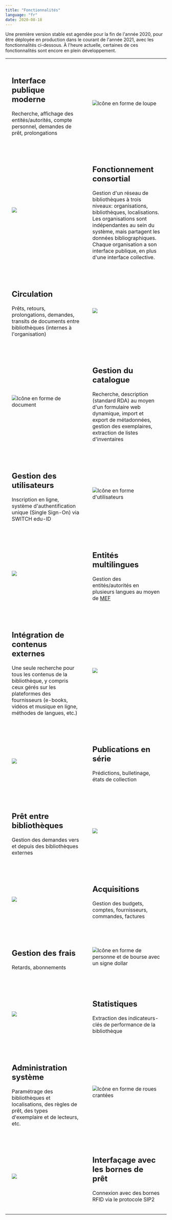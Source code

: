 ```yaml
---
title: "Fonctionnalités"
language: "fr"
date: 2020-08-18
---
```


Une première version stable est agendée pour la fin de l'année 2020, pour être déployée en production dans le courant de l'année 2021, avec les fonctionnalités ci-dessous. À l'heure actuelle, certaines de ces fonctionnalités sont encore en plein développement.

<style>
td {vertical-align: middle; padding: 20px; width:50%}
</style>

<table class="table-striped table-responsive">
	<tr>
		<td class="text-right">
			<h2>Interface publique moderne</h2>
			<p>Recherche, affichage des entités/autorités, compte personnel, demandes de prêt, prolongations</p>
		</td>
		<td>
			<img src="/img/features_public.svg" alt="Icône en forme de loupe" class="img-fluid w-25"/>
		</td>
	</tr>
	<tr>
		<td>
			<img src="/img/features_consortium.svg" class="float-right img-fluid w-25"/>
		</td>
		<td class="text-left">
			<h2>Fonctionnement consortial</h2>
			<p>Gestion d'un réseau de bibliothèques à trois niveaux: organisations, bibliothèques, localisations. Les organisations sont indépendantes au sein du système, mais partagent les données bibliographiques. Chaque organisation a son interface publique, en plus d'une interface collective.</p>
		</td>
	</tr>
	<tr>
		<td class="text-right">
			<h2>Circulation</h2>
			<p>Prêts, retours, prolongations, demandes, transits de documents entre bibliothèques (internes à l'organisation)</p>
		</td>
		<td>
			<img src="/img/features_circulation.svg" class="img-fluid w-25"/>
		</td>
	</tr>
	<tr>
		<td>
			<img src="/img/features_catalogue.svg" alt="Icône en forme de document" class="float-right img-fluid w-25"/>
		</td>
		<td class="text-left">
			<h2>Gestion du catalogue</h2>
			<p>Recherche, description (standard RDA) au moyen d'un formulaire web dynamique, import et export de métadonnées, gestion des exemplaires, extraction de listes d'inventaires</p>
		</td>
	</tr>
	<tr>
		<td class="text-right">
			<h2>Gestion des utilisateurs</h2>
			<p>Inscription en ligne, système d'authentification unique (Single Sign-On) via SWITCH edu-ID</p>
		</td>
		<td>
			<img src="/img/features_users.svg" alt="Icône en forme d'utilisateurs" class="img-fluid w-25"/>
		</td>
	</tr>
	<tr>
		<td>
			<img src="/img/features_entities.svg" class="float-right img-fluid w-25"/>
		</td>
		<td class="text-left">
			<h2>Entités multilingues</h2>
			<p>Gestion des entités/autorités en plusieurs langues au moyen de <a href="/mef">MEF</a></p>
		</td>
	</tr>
	<tr>
		<td class="text-right">
			<h2>Intégration de contenus externes</h2>
			<p>Une seule recherche pour tous les contenus de la bibliothèque, y compris ceux gérés sur les plateformes des fournisseurs (e-books, vidéos et musique en ligne, méthodes de langues, etc.)</p>
		</td>
		<td>
			<img src="/img/features_external_contents.svg" class="img-fluid w-25"/>
		</td>
	</tr>
	<tr>
		<td>
			<img src="/img/features_serials.svg" class="float-right img-fluid w-25"/>
		</td>
		<td class="text-left">
			<h2>Publications en série</h2>
			<p>Prédictions, bulletinage, états de collection</p>
		</td>
	</tr>
	<tr>
		<td class="text-right">
			<h2>Prêt entre bibliothèques</h2>
			<p>Gestion des demandes vers et depuis des bibliothèques externes</p>
		</td>
		<td>
			<img src="/img/features_ill.svg" class="img-fluid w-25"/>
		</td>
	</tr>
	<tr>
		<td>
			<img src="/img/features_acquisitions.svg" class="float-right img-fluid w-25"/>
		</td>
		<td class="text-left">
			<h2>Acquisitions</h2>
			<p>Gestion des budgets, comptes, fournisseurs, commandes, factures</p>
		</td>
	</tr>
	<tr>
		<td class="text-right">
			<h2>Gestion des frais</h2>
			<p>Retards, abonnements</p>
		</td>
		<td>
			<img src="/img/features_fees.svg" alt="Icône en forme de personne et de bourse avec un signe dollar" class="img-fluid w-25"/>
		</td>
	</tr>
	<tr>
		<td>
			<img src="/img/features_statistics.svg" class="float-right img-fluid w-25"/>
		</td>
		<td class="text-left">
			<h2>Statistiques</h2>
			<p>Extraction des indicateurs-clés de performance de la bibliothèque</p>
		</td>
	</tr>
	<tr>
		<td class="text-right">
			<h2>Administration système</h2>
			<p>Paramétrage des bibliothèques et localisations, des règles de prêt, des types d'exemplaire et de lecteurs, etc.</p>
		</td>
		<td>
			<img src="/img/features_admin.svg" alt="Icône en forme de roues crantées" class="img-fluid w-25"/>
		</td>
	</tr>
	<tr>
		<td>
			<img src="/img/features_rfid.svg" class="float-right img-fluid w-25"/>
		</td>
		<td class="text-left">
			<h2>Interfaçage avec les bornes de prêt</h2>
			<p>Connexion avec des bornes RFID via le protocole SIP2</p>
		</td>
	</tr>
</table>